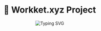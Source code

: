 <h1 align="center">
  🚀 Workket.xyz Project
</h1>

<p align="center">
  <img src="https://readme-typing-svg.demolab.com?font=Fira+Code&weight=600&size=22&pause=1000&color=000000&center=true&vCenter=true&width=600&lines=Web+&+UI+Solutions;Branding+%26+Design;Discord+Bots+%26+Automation" alt="Typing SVG" />
</p>


